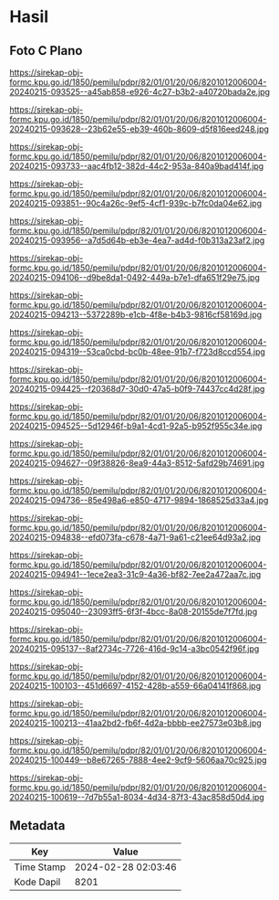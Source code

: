 # Hasil

## Foto C Plano

https://sirekap-obj-formc.kpu.go.id/1850/pemilu/pdpr/82/01/01/20/06/8201012006004-20240215-093525--a45ab858-e926-4c27-b3b2-a40720bada2e.jpg

https://sirekap-obj-formc.kpu.go.id/1850/pemilu/pdpr/82/01/01/20/06/8201012006004-20240215-093628--23b62e55-eb39-460b-8609-d5f816eed248.jpg

https://sirekap-obj-formc.kpu.go.id/1850/pemilu/pdpr/82/01/01/20/06/8201012006004-20240215-093733--aac4fb12-382d-44c2-953a-840a9bad414f.jpg

https://sirekap-obj-formc.kpu.go.id/1850/pemilu/pdpr/82/01/01/20/06/8201012006004-20240215-093851--90c4a26c-9ef5-4cf1-939c-b7fc0da04e62.jpg

https://sirekap-obj-formc.kpu.go.id/1850/pemilu/pdpr/82/01/01/20/06/8201012006004-20240215-093956--a7d5d64b-eb3e-4ea7-ad4d-f0b313a23af2.jpg

https://sirekap-obj-formc.kpu.go.id/1850/pemilu/pdpr/82/01/01/20/06/8201012006004-20240215-094106--d9be8da1-0492-449a-b7e1-dfa651f29e75.jpg

https://sirekap-obj-formc.kpu.go.id/1850/pemilu/pdpr/82/01/01/20/06/8201012006004-20240215-094213--5372289b-e1cb-4f8e-b4b3-9816cf58169d.jpg

https://sirekap-obj-formc.kpu.go.id/1850/pemilu/pdpr/82/01/01/20/06/8201012006004-20240215-094319--53ca0cbd-bc0b-48ee-91b7-f723d8ccd554.jpg

https://sirekap-obj-formc.kpu.go.id/1850/pemilu/pdpr/82/01/01/20/06/8201012006004-20240215-094425--f20368d7-30d0-47a5-b0f9-74437cc4d28f.jpg

https://sirekap-obj-formc.kpu.go.id/1850/pemilu/pdpr/82/01/01/20/06/8201012006004-20240215-094525--5d12946f-b9a1-4cd1-92a5-b952f955c34e.jpg

https://sirekap-obj-formc.kpu.go.id/1850/pemilu/pdpr/82/01/01/20/06/8201012006004-20240215-094627--09f38826-8ea9-44a3-8512-5afd29b74691.jpg

https://sirekap-obj-formc.kpu.go.id/1850/pemilu/pdpr/82/01/01/20/06/8201012006004-20240215-094736--85e498a6-e850-4717-9894-1868525d33a4.jpg

https://sirekap-obj-formc.kpu.go.id/1850/pemilu/pdpr/82/01/01/20/06/8201012006004-20240215-094838--efd073fa-c678-4a71-9a61-c21ee64d93a2.jpg

https://sirekap-obj-formc.kpu.go.id/1850/pemilu/pdpr/82/01/01/20/06/8201012006004-20240215-094941--1ece2ea3-31c9-4a36-bf82-7ee2a472aa7c.jpg

https://sirekap-obj-formc.kpu.go.id/1850/pemilu/pdpr/82/01/01/20/06/8201012006004-20240215-095040--23093ff5-6f3f-4bcc-8a08-20155de7f7fd.jpg

https://sirekap-obj-formc.kpu.go.id/1850/pemilu/pdpr/82/01/01/20/06/8201012006004-20240215-095137--8af2734c-7726-416d-9c14-a3bc0542f96f.jpg

https://sirekap-obj-formc.kpu.go.id/1850/pemilu/pdpr/82/01/01/20/06/8201012006004-20240215-100103--451d6697-4152-428b-a559-66a04141f868.jpg

https://sirekap-obj-formc.kpu.go.id/1850/pemilu/pdpr/82/01/01/20/06/8201012006004-20240215-100213--41aa2bd2-fb6f-4d2a-bbbb-ee27573e03b8.jpg

https://sirekap-obj-formc.kpu.go.id/1850/pemilu/pdpr/82/01/01/20/06/8201012006004-20240215-100449--b8e67265-7888-4ee2-9cf9-5606aa70c925.jpg

https://sirekap-obj-formc.kpu.go.id/1850/pemilu/pdpr/82/01/01/20/06/8201012006004-20240215-100619--7d7b55a1-8034-4d34-87f3-43ac858d50d4.jpg


## Metadata

| Key        | Value               |
| ---------- | ------------------- |
| Time Stamp | 2024-02-28 02:03:46 |
| Kode Dapil | 8201                |



